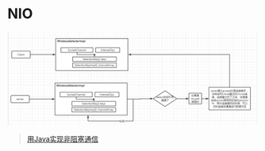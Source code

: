 # NIO

![image-20200509152057797](assets/image-20200509152057797.png)

> [用Java实现非阻塞通信](用Java实现非阻塞通信.pdf)

